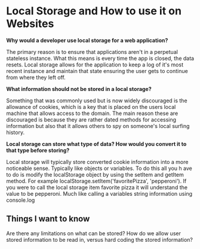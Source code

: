 # Local Storage and How to use it on Websites

**Why would a developer use local storage for a web application?**

The primary reason is to ensure that applications aren't in a perpetual stateless instance. What this means is every time the app is closed, the data resets. Local storage allows for the application to keep a log of it's most recent instance and maintain that state ensuring the user gets to continue from where they left off.

**What information should not be stored in a local storage?**

Something that was commonly used but is now widely discouraged is the allowance of cookies, which is a key that is placed on the users local machine that allows access to the domain. The main reason these are discouraged is because they are rather dated methods for accessing information but also that it allows others to spy on someone's local surfing history.

**Local storage can store what type of data? How would you convert it to that type before storing?**

Local storage will typically store converted cookie information into a more noticeable sense. Typically like objects or variables. To do this all you h ave to do is modify the localStorage object by using the setItem and getItem method. For example localStorage.setItem('favoritePizza', 'pepperoni'). If you were to call the local storage item favorite pizza it will understand the value to be pepperoni. Much like calling a variables string information using console.log

## Things I want to know

Are there any limitations on what can be stored? How do we allow user stored information to be read in, versus hard coding the stored information?